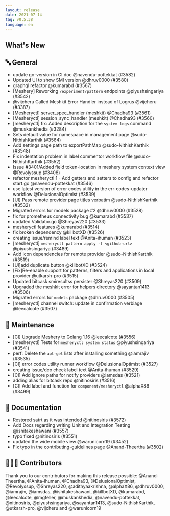 ```yaml
---
layout: release
date: 2021-07-14
tag: v0.5.38
language: en
---
```


## What's New
## 🔤 General
- update go-version in CI doc @navendu-pottekkat (#3582)
- Updated UI to show SMI version @dhruv0000 (#3580)
- graphql refactor @kumarabd (#3567)
- [Meshery] Reworking `/experiment/pattern` endpoints @piyushsingariya (#3542)
- @vijcheru Called Meshkit Error Handler instead of Logrus @vijcheru (#3387)
- [Mesheryctl] server_spec_handler (meshkit) @Chadha93 (#3561)
- [Mesheryctl] session_sync_handler (meshkit) @Chadha93 (#3560)
- [mesheryctl] fix: Added description for the `system logs` command @muskankhedia (#3284)
- Sets default value for namespace in management page @sudo-NithishKarthik (#3564)
- Add settings page path to exportPathMap @sudo-NithishKarthik (#3548)
- Fix indentation problem in label commentor workflow file @sudo-NithishKarthik (#3552)
- Issue #3401/Added field token-location in meshery system context view @Revolyssup (#3408)
- refactor mesheryctl 1 - Add getters and setters to config and refactor start.go @navendu-pottekkat (#3546)
- use latest version of error codes utility in the err-codes-updater workflow @DelusionalOptimist (#3539)
- [UI] Pass remote provider page titles verbatim @sudo-NithishKarthik (#3532)
- Migrated errors for models package #2 @dhruv0000 (#3528)
- fix for prometheus connectivity bug @kumarabd (#3537)
- updated Validator.go @Shreyas220 (#3533)
- mesheryctl features @kumarabd (#3514)
- fix broken dependency @killbotXD (#3526)
- creating issue/remind label text @Anita-ihuman (#3523)
- [mesheryctl] `mesheryctl pattern apply -f <github-url>` @piyushsingariya (#3489)
- Add icon dependencies for remote provider  @sudo-NithishKarthik (#3519)
- [UI]add duplicate button @killbotXD (#3524)
- [Fix]Re-enable support for patterns, filters and applications in local provider @utkarsh-pro (#3515)
- Updated bitcask smiresultss persister @Shreyas220 (#3509)
- Upgraded the meshkit error for helpers directory @sayantan1413 (#3506)
- Migrated errors for `models` package @dhruv0000 (#3505)
- [mesheryctl] channel switch: update in confirmation verbiage @leecalcote (#3507)

## 🧰 Maintenance

- [CI] Upgrade Meshery to Golang 1.16 @leecalcote (#3556)
- [mesheryctl] Tests for `mesheryctl system status` @piyushsingariya (#3541)
- perf: Delete the `apt-get` lists after installing something @iamrajiv (#3535)
- [CI] error codes utility runner workflow @DelusionalOptimist (#3527)
- creating issue/dco check label text @Anita-ihuman (#3529)
- [CI] Add ignore paths for notify providers @iamsdas (#3521)
- adding alias for bitcask repo @nitinosiris (#3516)
- [CI] Add label and function for `component/mesheryctl` @alphaX86 (#3499)

## 📖 Documentation

- Restored satrt as it was intended @nitinosiris (#3572)
- Add Docs regarding writing Unit and Integration Testing @ishitakeshawani (#3557)
- typo fixed @nitinosiris (#3551)
- updated the wide mobile view @warunicorn19 (#3452)
- Fix typo in the contributing-guidelines page @Anand-Theertha (#3502)

## 👨🏽‍💻 Contributors

Thank you to our contributors for making this release possible:
@Anand-Theertha, @Anita-ihuman, @Chadha93, @DelusionalOptimist, @Revolyssup, @Shreyas220, @adithyaakrishna, @alphaX86, @dhruv0000, @iamrajiv, @iamsdas, @ishitakeshawani, @killbotXD, @kumarabd, @leecalcote, @mgfeller, @muskankhedia, @navendu-pottekkat, @nitinosiris, @piyushsingariya, @sayantan1413, @sudo-NithishKarthik, @utkarsh-pro, @vijcheru and @warunicorn19
